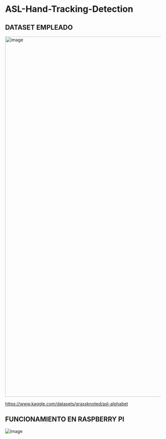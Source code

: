 # ASL-Hand-Tracking-Detection

## DATASET EMPLEADO
<img width="1166" alt="image" src="https://user-images.githubusercontent.com/102682441/197424902-fd761f78-cbce-4245-b426-fecfc52f67cb.png">

https://www.kaggle.com/datasets/grassknoted/asl-alphabet

## FUNCIONAMIENTO EN RASPBERRY PI
![image](https://user-images.githubusercontent.com/102682441/197424969-e029911e-adb1-49fb-b6dc-52a17f476df4.png)

